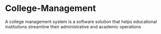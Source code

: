 # College-Management
A college management system is a software solution that helps educational institutions streamline their administrative and academic operations
